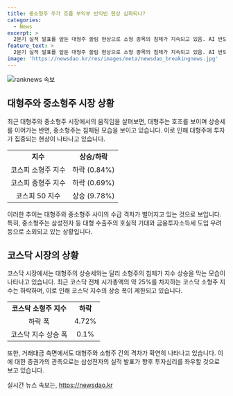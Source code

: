 ```yaml
---
title: 중소형주 주가 흐름 부익부 빈익빈 현상 심화되나?
categories:
  - News
excerpt: >
  2분기 실적 발표를 앞둔 대형주 쏠림 현상으로 소형 종목의 침체가 지속되고 있음. AI 반도체 관련주와 밸류업 수혜로 대형주에 투자가 몰리며, 소형주는 부진한 모습. 코스피 소형주 지수와 중형주 지수는 하락하고, 코스피 50 지수 및 코스피 대형주 지수는 상승. 코스닥 소형주 지수는 하락하며, 대형주 중심으로 실적 발표가 진행되고 있어 투심 쏠림 현상 강화됨. 삼성전자 실적 발표를 기점으로 중소형주의 상황이 개선될 수 있을 전망.
feature_text: >
  2분기 실적 발표를 앞둔 대형주 쏠림 현상으로 소형 종목의 침체가 지속되고 있음. AI 반도체 관련주와 밸류업 수혜로 대형주에 투자가 몰리며, 소형주는 부진한 모습. 코스피 소형주 지수와 중형주 지수는 하락하고, 코스피 50 지수 및 코스피 대형주 지수는 상승. 코스닥 소형주 지수는 하락하며, 대형주 중심으로 실적 발표가 진행되고 있어 투심 쏠림 현상 강화됨. 삼성전자 실적 발표를 기점으로 중소형주의 상황이 개선될 수 있을 전망.
image: 'https://newsdao.kr/res/images/meta/newsdao_breakingnews.jpg'
---
```


<p><img src="https://newsdao.kr/res/images/meta/newsdao_breakingnews.jpg" alt="ranknews 속보" /></p>

<h2 data-ke-size="size26">대형주와 중소형주 시장 상황</h2>

<p><p data-ke-size="size16">최근 대형주와 중소형주 시장에서의 움직임을 살펴보면, 대형주는 호조를 보이며 상승세를 이어가는 반면, 중소형주는 침체된 모습을 보이고 있습니다. 이로 인해 대형주에 투자가 집중되는 현상이 나타나고 있습니다.<p></p>

<table>
  <tr>
    <td style="text-align: center; height: 17px;"><b>지수</b></td>
    <td style="text-align: center; height: 17px;"><b>상승/하락</b></td>
  </tr>
  <tr>
    <td style="text-align: center; height: 17px;">코스피 소형주 지수</td>
    <td style="text-align: center; height: 17px;">하락 (0.84%)</td>
  </tr>
  <tr>
    <td style="text-align: center; height: 17px;">코스피 중형주 지수</td>
    <td style="text-align: center; height: 17px;">하락 (0.69%)</td>
  </tr>
  <tr>
    <td style="text-align: center; height: 17px;">코스피 50 지수</td>
    <td style="text-align: center; height: 17px;">상승 (9.78%)</td>
  </tr>
</table>

<p><p data-ke-size="size16">이러한 추이는 대형주와 중소형주 사이의 수급 격차가 벌어지고 있는 것으로 보입니다. 특히, 중소형주는 삼성전자 등 대형 수출주의 호실적 기대와 금융투자소득세 도입 우려 등으로 소외되고 있는 상황입니다.<p></p>

<h2 data-ke-size="size26">코스닥 시장의 상황</h2>

<p><p data-ke-size="size16">코스닥 시장에서는 대형주의 상승세와는 달리 소형주의 침체가 지수 상승을 막는 모습이 나타나고 있습니다. 최근 코스닥 전체 시가총액의 약 25%를 차지하는 코스닥 소형주 지수는 하락하며, 이로 인해 코스닥 지수의 상승 폭이 제한되고 있습니다.<p></p>

<table>
  <tr>
    <td style="text-align: center; height: 17px;"><b>코스닥 소형주 지수</b></td>
    <td style="text-align: center; height: 17px;"><b>하락</b></td>
  </tr>
  <tr>
    <td style="text-align: center; height: 17px;">하락 폭</td>
    <td style="text-align: center; height: 17px;">4.72%</td>
  </tr>
  <tr>
    <td style="text-align: center; height: 17px;">코스닥 지수 상승 폭</td>
    <td style="text-align: center; height: 17px;">0.1%</td>
  </tr>
</table>

<p><p data-ke-size="size16">또한, 거래대금 측면에서도 대형주와 소형주 간의 격차가 확연히 나타나고 있습니다. 이에 대한 증권가의 관측으로는 삼성전자의 실적 발표가 향후 투자심리를 좌우할 것으로 보고 있습니다.<p></p>
실시간 뉴스 속보는, <a href="https://newsdao.kr" rel="dofollow">https://newsdao.kr</a>


